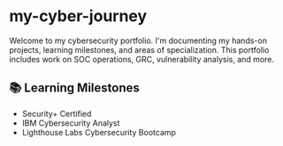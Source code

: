 # my-cyber-journey
Welcome to my cybersecurity portfolio. I'm documenting my hands-on projects, learning milestones, and areas of specialization. This portfolio includes work on SOC operations, GRC, vulnerability analysis, and more.


## 📚 Learning Milestones
- Security+ Certified 
- IBM Cybersecurity Analyst 
- Lighthouse Labs Cybersecurity Bootcamp 

